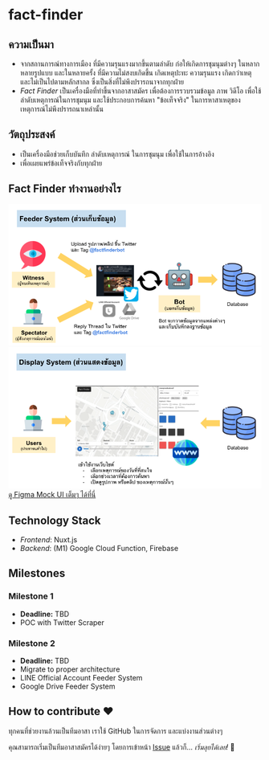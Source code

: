 # fact-finder

## ความเป็นมา
- จากสถานการณ์ทางการเมือง ที่มีความรุนแรงมากขึ้นตามลำดับ ก่อให้เกิดการชุมนุมต่างๆ ในหลากหลายรูปแบบ และในหลายครั้ง ที่มีความไม่สงบเกิดขึ้น เกิดเหตุปะทะ ความรุนแรง เกิดกว่าเหตุ และไม่เป็นไปตามหลักสากล ซึ่งเป็นสิ่งที่ไม่พึงปรารถนาจากทุกฝ่าย
- *Fact Finder* เป็นเครื่องมือที่ทำขึ้นจากอาสาสมัคร เพื่อต้องการรวบรวมข้อมูล ภาพ วิดีโอ เพื่อใช้ลำดับเหตุการณ์ในการชุมนุม และใช้ประกอบการค้นหา "ข้อเท็จจริง" ในการหาสาเหตุของเหตุการณ์ไม่พึงปรารถนาเหล่านั้น

## วัตถุประสงค์
- เป็นเครื่องมือช่วยเก็บบันทึก ลำดับเหตุการณ์ ในการชุมนุม เพื่อใช้ในการอ้างอิง
- เพื่อเผยแพร่ข้อเท็จจริงกับทุกฝ่าย

## Fact Finder ทำงานอย่างไร
![](./docs/images/feed_system.png)
![](./docs/images/display_system.png)
[ดู Figma Mock UI เต็มๆ ได้ที่นี่](https://t.co/ADv9D8vgmq?amp=1)

## Technology Stack
- *Frontend*: Nuxt.js
- *Backend*: (M1) Google Cloud Function, Firebase

## Milestones
### Milestone 1
- **Deadline:** TBD
- POC with Twitter Scraper

### Milestone 2
- **Deadline:** TBD
- Migrate to proper architecture
- LINE Official Account Feeder System
- Google Drive Feeder System

## How to contribute ❤️
ทุกคนที่ช่วยงานล้วนเป็นทีมอาสา เราใช้ GitHub ในการจัดการ และแบ่งงานส่วนต่างๆ 

คุณสามารถเริ่มเป็นทีมอาสาสมัครได้ง่ายๆ โดยการเข้าหน้า [Issue](https://github.com/kaogeek/fact-finder/issues) แล้วก็... *เริ่มลุยได้เลย!* 💪